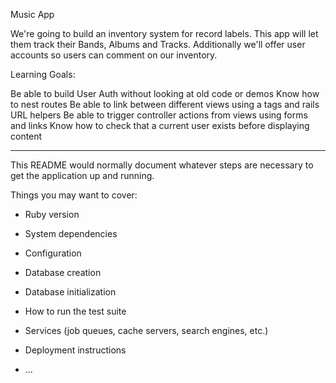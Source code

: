 
Music App

We're going to build an inventory system for record labels. This app will let them track their Bands, Albums and Tracks. Additionally we'll offer user accounts so users can comment on our inventory.

Learning Goals:

Be able to build User Auth without looking at old code or demos
Know how to nest routes
Be able to link between different views using a tags and rails URL helpers
Be able to trigger controller actions from views using forms and links
Know how to check that a current user exists before displaying content

_______________________________________________________________________________
This README would normally document whatever steps are necessary to get the
application up and running.

Things you may want to cover:

* Ruby version

* System dependencies

* Configuration

* Database creation

* Database initialization

* How to run the test suite

* Services (job queues, cache servers, search engines, etc.)

* Deployment instructions

* ...
